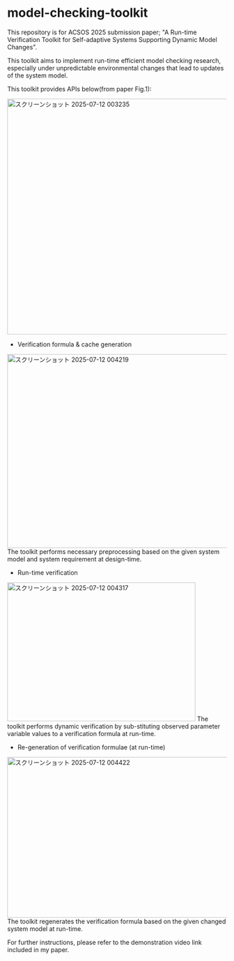 # model-checking-toolkit

This repository is for ACSOS 2025 submission paper; "A Run-time Verification Toolkit for Self-adaptive Systems Supporting Dynamic Model Changes".

This toolkit aims to implement run-time efficient model checking research, especially under unpredictable environmental changes that lead to updates of the system model.

This toolkit provides APIs below(from paper Fig.1):

<img width="1180" height="540" alt="スクリーンショット 2025-07-12 003235" src="https://github.com/user-attachments/assets/a6667ba0-fd4b-4002-8a4d-54fda412da4c" />


- Verification formula & cache generation
<img width="771" height="444" alt="スクリーンショット 2025-07-12 004219" src="https://github.com/user-attachments/assets/e8803db5-f798-4d45-a656-0a275ca34502" />
The toolkit performs necessary preprocessing based on the given system model and system requirement at design-time.

- Run-time verification

<img width="432" height="318" alt="スクリーンショット 2025-07-12 004317" src="https://github.com/user-attachments/assets/c6ff2017-bc1a-4e1b-9ce4-b91ec7c6f88b" />
The toolkit performs dynamic verification by sub-stituting observed parameter variable values to a verification formula at run-time.

- Re-generation of verification formulae (at run-time)

<img width="737" height="368" alt="スクリーンショット 2025-07-12 004422" src="https://github.com/user-attachments/assets/cc2e239a-bde8-484e-82a1-fe05bb78bcbe" />
The toolkit regenerates the verification formula based on the given changed system model at run-time.

For further instructions, please refer to the demonstration video link included in my paper.
